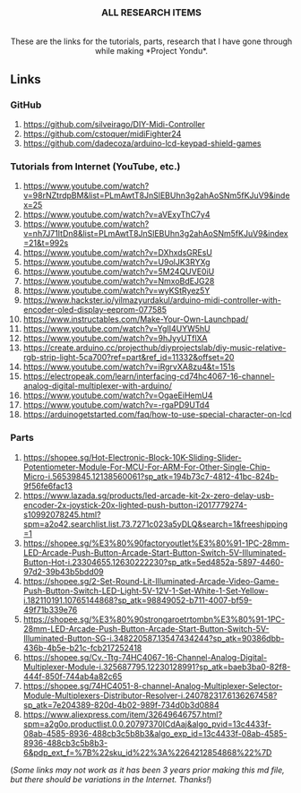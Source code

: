 <!-- PROJECT LOGO -->
<h3 align="center">
  ALL RESEARCH ITEMS
</h3>
  <p align="center">
  </div>
    <br />
These are the links for the tutorials, parts, research that I have gone through while making *Project Yondu*.

## Links
### GitHub
1. https://github.com/silveirago/DIY-Midi-Controller
2. https://github.com/cstoquer/midiFighter24
3. https://github.com/dadecoza/arduino-lcd-keypad-shield-games

### Tutorials from Internet (YouTube, etc.)
1. https://www.youtube.com/watch?v=98rNZtrdpBM&list=PLmAwtT8JnSlEBUhn3g2ahAoSNm5fKJuV9&index=25
2. https://www.youtube.com/watch?v=aVExyThC7y4
3. https://www.youtube.com/watch?v=nh7J71ItDn8&list=PLmAwtT8JnSlEBUhn3g2ahAoSNm5fKJuV9&index=21&t=992s
4. https://www.youtube.com/watch?v=DXhxdsGREsU
5. https://www.youtube.com/watch?v=U9olJK3RYXg
6. https://www.youtube.com/watch?v=5M24QUVE0iU
7. https://www.youtube.com/watch?v=NmxoBdEJG28
8. https://www.youtube.com/watch?v=wyKStRyez5Y
9. https://www.hackster.io/yilmazyurdakul/arduino-midi-controller-with-encoder-oled-display-eeprom-077585
10. https://www.instructables.com/Make-Your-Own-Launchpad/
11. https://www.youtube.com/watch?v=YgII4UYW5hU
12. https://www.youtube.com/watch?v=9hJyyUTflXA
13. https://create.arduino.cc/projecthub/diyprojectslab/diy-music-relative-rgb-strip-light-5ca700?ref=part&ref_id=11332&offset=20
14. https://www.youtube.com/watch?v=iRgrvXA8zu4&t=151s
15. https://electropeak.com/learn/interfacing-cd74hc4067-16-channel-analog-digital-multiplexer-with-arduino/
16. https://www.youtube.com/watch?v=OgaeEiHemU4
17. https://www.youtube.com/watch?v=-rgaPD9UTd4
18. https://arduinogetstarted.com/faq/how-to-use-special-character-on-lcd

### Parts
1. https://shopee.sg/Hot-Electronic-Block-10K-Sliding-Slider-Potentiometer-Module-For-MCU-For-ARM-For-Other-Single-Chip-Micro-i.56539845.12138560061?sp_atk=194b73c7-4812-41bc-824b-9f56fe6fac13
2. https://www.lazada.sg/products/led-arcade-kit-2x-zero-delay-usb-encoder-2x-joystick-20x-lighted-push-button-i2017779274-s10992078245.html?spm=a2o42.searchlist.list.73.7271c023a5yDLQ&search=1&freeshipping=1
3. https://shopee.sg/%E3%80%90factoryoutlet%E3%80%91-1PC-28mm-LED-Arcade-Push-Button-Arcade-Start-Button-Switch-5V-Illuminated-Button-Hot-i.23304655.12630222230?sp_atk=5ed4852a-5897-4460-97d2-39b43b5bdd09
4. https://shopee.sg/2-Set-Round-Lit-Illuminated-Arcade-Video-Game-Push-Button-Switch-LED-Light-5V-12V-1-Set-White-1-Set-Yellow-i.182110191.10765144868?sp_atk=98849052-b711-4007-bf59-49f71b339e76
5. https://shopee.sg/%E3%80%90strongaroetrtombn%E3%80%91-1PC-28mm-LED-Arcade-Push-Button-Arcade-Start-Button-Switch-5V-Illuminated-Button-SG-i.348220587.13547434244?sp_atk=90386dbb-436b-4b5e-b21c-fcb217252418
6. https://shopee.sg/Cv.-Ttg-74HC4067-16-Channel-Analog-Digital-Multiplexer-Module-i.325687795.12230128991?sp_atk=baeb3ba0-82f8-444f-850f-744ab4a82c65
7. https://shopee.sg/74HC4051-8-channel-Analog-Multiplexer-Selector-Module-Multiplexers-Distributor-Resolver-i.240782317.6136267458?sp_atk=7e204389-820d-4b02-989f-734d0b3d0884
8. https://www.aliexpress.com/item/32649646757.html?spm=a2g0o.productlist.0.0.20797370ICdAaj&algo_pvid=13c4433f-08ab-4585-8936-488cb3c5b8b3&algo_exp_id=13c4433f-08ab-4585-8936-488cb3c5b8b3-6&pdp_ext_f=%7B%22sku_id%22%3A%2264212854868%22%7D

(*Some links may not work as it has been 3 years prior making this md file, but there should be variations in the Internet. Thanks!*)
